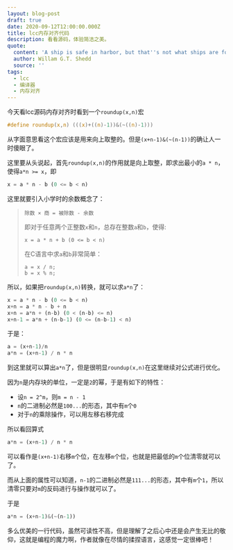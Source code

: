 ```yaml
---
layout: blog-post
draft: true
date: 2020-09-12T12:00:00.000Z
title: lcc内存对齐代码
description: 看看源码，体验简洁之美。
quote:
  content: 'A ship is safe in harbor, but that''s not what ships are for.'
  author: Willam G.T. Shedd
  source: ''
tags:
  - lcc
  - 编译器
  - 内存对齐
---
```


今天看lcc源码内存对齐时看到一个`roundup(x,n)`宏

```c
#define roundup(x,n) (((x)+((n)-1))&(~((n)-1)))
```

从字面意思看这个宏应该是用来向上取整的。但是`(x+n-1)&(~(n-1))`的确让人一时傻眼了。

这里要从头说起，首先`roundup(x,n)`的作用就是向上取整，即求出最小的`a * n`，使得`a*n >= x`，即

```python
x = a * n - b (0 <= b < n)
```

这里就要引入小学时的余数概念了：

>     除数 × 商 = 被除数 - 余数
> 
> 即对于任意两个正整数`x`和`n`，总存在整数`a`和`b`，使得:
> 
>     x = a * n + b (0 <= b < n)
> 
> 在C语言中求`a`和`b`非常简单：
> 
>     a = x / n;
>     b = x % n;


所以，如果把`roundup(x,n)`转换，就可以求`a*n`了：

```python
x = a * n - b (0 <= b < n)
x+n = a * n - b + n
x+n = a*n + (n-b) (0 < (n-b) <= n)
x+n-1 = a*n + (n-b-1) (0 <= (n-b-1) < n)
```

于是：

```python
a = (x+n-1)/n
a*n = (x+n-1) / n * n
```

到这里就可以算出`a*n`了，但是很明显`roundup(x,n)`在这里继续对公式进行优化。

因为`n`是内存块的单位，一定是`2`的幂，于是有如下的特性：

* 设`n = 2^m`，则`m = n - 1`
* `n`的二进制必然是`100...`的形态，其中有`m`个`0`
* 对于`n`的乘除操作，可以用左移右移完成

所以看回算式

```python
a*n = (x+n-1) / n * n
```

可以看作是`(x+n-1)`右移`m`个位，在左移`m`个位，也就是把最低的`m`个位清零就可以了。

而从上面的属性可以知道，`n-1`的二进制必然是`111...`的形态，其中有`m`个`1`，所以清零只要对`m`的反码进行与操作就可以了。

于是

```python
a*n = (x+n-1)&(~(n-1))
```

多么优美的一行代码，虽然可读性不高，但是理解了之后心中还是会产生无比的敬仰，这就是编程的魔力啊，作者就像在尽情的揉捏语言，这感觉一定很棒吧！


